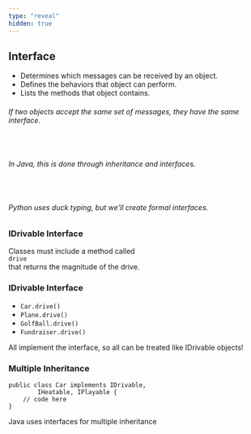 ```yaml
---
type: "reveal"
hidden: true
---
```

<section>
    <h2>Interface</h2>
    <ul>
        <li>Determines which messages can be received by an object.</li>
        <li class="fragment">Defines the behaviors that object can perform.</li>
        <li class="fragment">Lists the methods that object contains.</li>
    </ul>
</section>
<section>
    <h6>If two objects accept the same set of messages, they have the same <i>interface</i>.</h6>
    <br>
    <h6 class="fragment">In Java, this is done through inheritance and interfaces.</h6>
    <br>
    <h6 class="fragment">Python uses <i>duck typing</i>, but we'll create formal interfaces.</h6>
</section>
<section>
    <h3>IDrivable Interface</h3>
    <p>Classes must include a method called<br><code>drive</code><br>that returns the magnitude of the drive.</p>
</section>
<section>
    <h3>IDrivable Interface</h3>
    <ul>
        <li><code>Car.drive()</code></li>
        <li><code>Plane.drive()</code></li>
        <li><code>GolfBall.drive()</code></li>
        <li><code>Fundraiser.drive()</code></li>
    </ul>
    <p class="fragment">All implement the interface, so all can be treated like IDrivable objects!</p>
</section>
<section>
    <h3>Multiple Inheritance</h3>
    <pre class="java"><code>public class Car implements IDrivable, 
        IHeatable, IPlayable {
    // code here
}</code></pre>
    <p>Java uses interfaces for multiple inheritance</p>
</section>